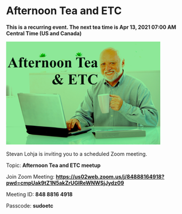 # Afternoon Tea and ETC

**This is a recurring event. The next tea time is Apr 13, 2021 07:00 AM Central Time (US and Canada)**

<img src="img/afternoon_tea_and_etc.jpeg" alt="afternoon tea and etc" width="420px">

Stevan Lohja is inviting you to a scheduled Zoom meeting.

Topic: **Afternoon Tea and ETC meetup**

Join Zoom Meeting: **https://us02web.zoom.us/j/84888164918?pwd=cmpUak9tZ1N5akZrUGlReWNWSjJydz09**

Meeting ID: **848 8816 4918**

Passcode: **sudoetc**